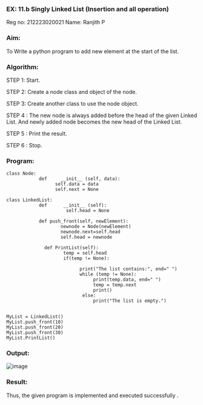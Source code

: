 ### EX: 11.b Singly Linked List (Insertion and all operation)
Reg no: 212223020021
Name: Ranjith P

### Aim:
To Write a python program to add new element at the start of the list.


### Algorithm:

STEP 1: Start.

STEP 2: Create a node class and object of the node.

STEP 3: Create another class to use the node object.

STEP 4 : The new node is always added before the head of the given Linked List. And newly added node becomes the new head of the Linked List.

STEP 5 : Print the result.

STEP 6 : Stop.

### Program:
```
class Node:
            def     __init__ (self, data):
                  self.data = data
                  self.next = None

class LinkedList:
            def      __init__ (self):
                      self.head = None

            def push_front(self, newElement):
                    newnode = Node(newElement)
                    newnode.next=self.head
                    self.head = newnode
 
              def PrintList(self):
                     temp = self.head
                     if(temp != None):
           
                           print("The list contains:", end=" ")
                           while (temp != None):
                                print(temp.data, end=" ")
                                temp = temp.next
                                print()
                            else:
                                print("The list is empty.")


MyList = LinkedList()
MyList.push_front(10)
MyList.push_front(20)
MyList.push_front(30)
MyList.PrintList()
```
### Output:
![image](https://github.com/user-attachments/assets/4dae3c02-c85a-4294-9c03-294102d7fd9c)



### Result: 
Thus, the given program is implemented and executed successfully .
 


